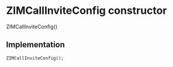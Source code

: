 


# ZIMCallInviteConfig constructor







ZIMCallInviteConfig()





## Implementation

```dart
ZIMCallInviteConfig();
```







